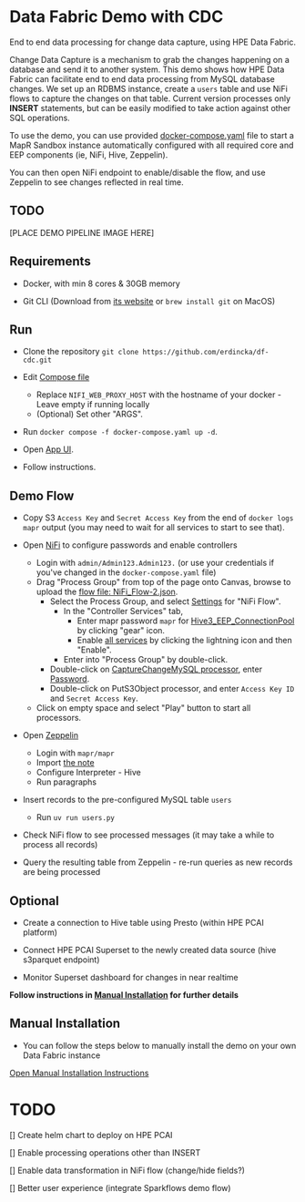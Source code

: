 # Data Fabric Demo with CDC

End to end data processing for change data capture, using HPE Data Fabric.

Change Data Capture is a mechanism to grab the changes happening on a database and send it to another system. This demo shows how HPE Data Fabric can facilitate end to end data processing from MySQL database changes. We set up an RDBMS instance, create a `users` table and use NiFi flows to capture the changes on that table. Current version processes only **INSERT** statements, but can be easily modified to take action against other SQL operations.

To use the demo, you can use provided [docker-compose.yaml](./docker-compose.yaml) file to start a MapR Sandbox instance automatically configured with all required core and EEP components (ie, NiFi, Hive, Zeppelin).

You can then open NiFi endpoint to enable/disable the flow, and use Zeppelin to see changes reflected in real time.

## TODO 

[PLACE DEMO PIPELINE IMAGE HERE]


## Requirements

- Docker, with min 8 cores & 30GB memory

- Git CLI (Download from [its website](https://git-scm.com/downloads) or `brew install git` on MacOS)


## Run

- Clone the repository `git clone https://github.com/erdincka/df-cdc.git`

- Edit [Compose file](./docker-compose.yaml)
    - Replace `NIFI_WEB_PROXY_HOST` with the hostname of your docker - Leave empty if running locally
    - (Optional) Set other "ARGS".

- Run `docker compose -f docker-compose.yaml up -d`.

- Open [App UI](http://localhost:3000).

- Follow instructions.


## Demo Flow

- Copy S3 `Access Key` and `Secret Access Key` from the end of `docker logs mapr` output (you may need to wait for all services to start to see that).

- Open [NiFi](https://localhost:12443/nifi) to configure passwords and enable controllers
    - Login with `admin/Admin123.Admin123.` (or use your credentials if you've changed in the `docker-compose.yaml` file)
    - Drag "Process Group" from top of the page onto Canvas, browse to upload the [flow file: NiFi_Flow-2.json](./NiFi_Flow-2.json).
        - Select the Process Group, and select [Settings](./images/NiFi_ControllerSettings.png) for "NiFi Flow".
            - In the "Controller Services" tab,
                - Enter mapr password `mapr` for [Hive3_EEP_ConnectionPool](./images/NiFi_HiveSettings.png) by clicking "gear" icon.
                - Enable [all services](./images/NiFi_ControllerServices.png) by clicking the lightning icon and then "Enable".
            - Enter into "Process Group" by double-click.
        - Double-click on [CaptureChangeMySQL processor](./images/NiFi_CaptureChangeMySQL.png), enter [Password](./images/NiFi_MySQLPassword.png).
        - Double-click on PutS3Object processor, and enter `Access Key ID` and `Secret Access Key`.
    - Click on empty space and select "Play" button to start all processors.


- Open [Zeppelin](https://localhost:9995/)
    - Login with `mapr/mapr`
    - Import [the note](./HiveDashboard_2M333SR9V.zpln)
    - Configure Interpreter - Hive
    - Run paragraphs

- Insert records to the pre-configured MySQL table `users`
    - Run `uv run users.py`

- Check NiFi flow to see processed messages (it may take a while to process all records)

- Query the resulting table from Zeppelin - re-run queries as new records are being processed



## Optional

- Create a connection to Hive table using Presto (within HPE PCAI platform)

- Connect HPE PCAI Superset to the newly created data source (hive s3parquet endpoint)

- Monitor Superset dashboard for changes in near realtime

**Follow instructions in [Manual Installation](./MANUAL-INSTALL.md) for further details**


## Manual Installation

- You can follow the steps below to manually install the demo on your own Data Fabric instance

[Open Manual Installation Instructions](./MANUAL-INSTALL.md)


# TODO

[] Create helm chart to deploy on HPE PCAI

[] Enable processing operations other than INSERT

[] Enable data transformation in NiFi flow (change/hide fields?)

[] Better user experience (integrate Sparkflows demo flow)
